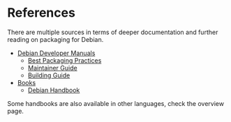 References
==========

There are multiple sources in terms of deeper documentation and further reading on packaging for Debian.

* [Debian Developer Manuals](https://www.debian.org/doc/devel-manuals)
    * [Best Packaging Practices](https://www.debian.org/doc/manuals/developers-reference/ch06.en.html)
    * [Maintainer Guide](https://www.debian.org/doc/manuals/maint-guide/)
    * [Building Guide](https://www.debian.org/doc/manuals/debmake-doc/)
* [Books](https://www.debian.org/doc/books.html)
    * [Debian Handbook](https://debian-handbook.info/)

Some handbooks are also available in other languages, check the overview page.

